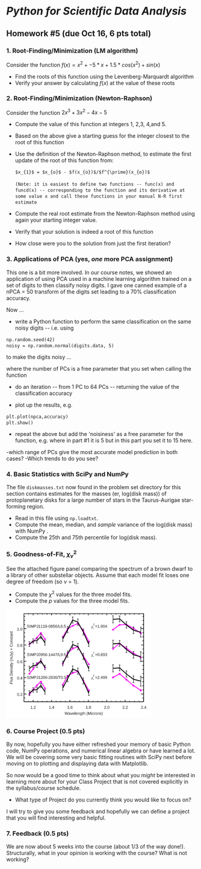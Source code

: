 # _Python for Scientific Data Analysis_

## Homework #5 (due Oct 16, 6 pts total)



### 1. Root-Finding/Minimization (LM algorithm)

Consider the function $f(x) = x^{2}+-5*x+1.5*cos(x^{2}) + sin(x)$

* Find the roots of this function using the Levenberg-Marquardt algorithm
* Verify your answer by calculating $f(x)$ at the value of these roots


### 2. Root-Finding/Minimization (Newton-Raphson)

Consider the function $2x^{3}+3x^{2}-4x-5$

* Compute the value of this function at integers 1, 2,3, 4,and 5.
* Based on the above give a starting guess for the integer closest to the root of this function
* Use the definition of the Newton-Raphson method, to estimate the first update of the root of this function from:

      $x_{1}$ = $x_{o}$ - $f(x_{o})$/$f^{\prime}(x_{o})$
      
      (Note: it is easiest to define two functions -- func(x) and funcd(x) -- corresponding to the function and its derivative at some value x and call these functions in your manual N-R first estimate
      
      
* Compute the real root estimate from the Newton-Raphson method using again your starting integer value.  
* Verify that your solution is indeed a root of this function

* How close were you to the solution from just the first iteration?


### 3. Applications of PCA (yes, _one_ more PCA assignment)

This one is a bit more involved.  In our course notes, we showed an application of using PCA  used in a machine learning algorithm trained on a set of digits to then classify noisy digits.  I gave one canned example of a nPCA = 50 transform of the digits set leading to a 70% classification accuracy. 

Now ...

*  write a Python function to perform the same classification on the same noisy digits -- i.e. using

```
np.random.seed(42)
noisy = np.random.normal(digits.data, 5)
```
to make the digits noisy ...

where the number of PCs is a free parameter that you set when calling the function

* do an iteration -- from 1 PC to 64 PCs -- returning the value of the classification accuracy

* plot up the results, e.g.

```
plt.plot(npca,accuracy)
plt.show()

```
* repeat the above but add the 'noisiness' as a free parameter for the function, e.g. 
where in part #1 it is 5 but in this part you set it to 15 here.

-which range of PCs give the most accurate model prediction in both cases?
-Which trends to do you see?

### 4. Basic Statistics with SciPy and NumPy

The file ``diskmasses.txt`` now found in the problem set directory for this section contains estimates for the masses (er, log(disk mass)) of protoplanetary disks for a large number of stars in the Taurus-Aurigae star-forming region.   

* Read in this file using ``np.loadtxt``.  
* Compute the mean, median, and _sample_ variance of the log(disk mass) with NumPy .   
* Compute the 25th and 75th percentile for log(disk mass).

### 5. Goodness-of-Fit, $\chi_{\nu}^{2}$

See the attached figure panel comparing the spectrum of a brown dwarf to a library of other substellar objects.   Assume that each model fit loses one degree of freedom (so $\nu$ = 1). 

- Compute the $\chi^{2}$ values for the three model fits.
- Compute the $p$ values for the three model fits.  

![](./empirical_comparison.png)



### 6. Course Project (0.5 pts)

By now, hopefully you have either refreshed your memory of basic Python code, NumPy operations, and numerical linear algebra or have learned a lot.  We will be covering some very basic fitting routines with SciPy next before moving on to plotting and displaying data with Matplotlib.

So now would be a good time to think about what you _might_ be interested in learning more about for your Class Project that is not covered explicitly in the syllabus/course schedule.

* What type of Project do you currently think you would like to focus on? 

I will try to give you some feedback and hopefully we can define a project that you will find interesting and helpful.


### 7. Feedback (0.5 pts)

We are now about 5 weeks into the course (about 1/3 of the way done!).  Structurally, what in your opinion is working with the course? What is not working?
